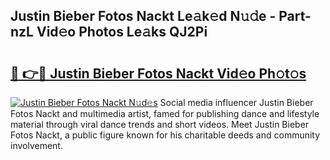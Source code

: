 ## Justin Bieber Fotos Nackt Le𝚊k𝚎d N𝚞𝚍e - Part-nzL Vid𝚎o Photos Le𝚊ks QJ2Pi

# <h2><a href="http://fbasy9z.evod.top/?m=Justin+Bieber+Fotos+Nackt">🔗 👉🔴 Justin Bieber Fotos Nackt Vid𝚎o Ph𝚘t𝚘s</a></h2>

[![Justin Bieber Fotos Nackt N𝚞d𝚎s](https://i.imgur.com/8V9OHl7.gif)](http://fbasy9z.evod.top/?m=Justin+Bieber+Fotos+Nackt)
Social media influencer Justin Bieber Fotos Nackt and multimedia artist, famed for publishing dance and lifestyle material through viral dance trends and short videos. Meet Justin Bieber Fotos Nackt, a public figure known for his charitable deeds and community involvement. 
